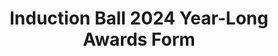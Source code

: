 ---
title: Induction Ball 2024 Year-Long Awards Form
redirect_to: https://forms.gle/b6jD46w9WrbfyeSLA
redirect_from: 
  - /InductionBall24YearLongAwards
  - /inductionball24yearlongawards
---